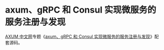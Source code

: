 # axum、gRPC 和 Consul 实现微服务的服务注册与发现

[AXUM 中文网](https://axum.rs)专题《[axum、gRPC 和 Consul 实现微服务的服务注册与发现](https://axum.rs/subject/axum-grpc-consul)》配套源码。
